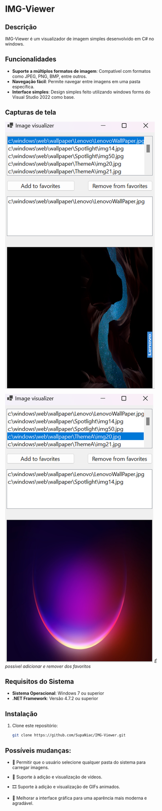 # IMG-Viewer

## Descrição

IMG-Viewer é um visualizador de imagem simples desenvolvido em C# no windows.

## Funcionalidades 

- **Suporte a múltiplos formatos de imagem**: Compatível com formatos como JPEG, PNG, BMP, entre outros.
- **Navegação fácil**: Permite navegar entre imagens em uma pasta específica.
- **Interface simples**: Design simples feito utilizando windows forms do Visual Studio 2022 como base. 

## Capturas de tela

![Screenshot 1](Screenshots/imagem1.png)


![Screenshot 2](Screenshots/imagem2.png)
*É possível adicionar e remover dos favoritos*

## Requisitos do Sistema

- **Sistema Operacional**: Windows 7 ou superior
- **.NET Framework**: Versão 4.7.2 ou superior

## Instalação

1. Clone este repositório:
   ```bash
   git clone https://github.com/SupaNiac/IMG-Viewer.git

## Possíveis mudanças: 

- 📁 Permitir que o usuário selecione qualquer pasta do sistema para carregar imagens.

- 🎥 Suporte à adição e visualização de vídeos.

- 🎞️ Suporte à adição e visualização de GIFs animados.

- 🎨 Melhorar a interface gráfica para uma aparência mais moderna e agradável.

  


